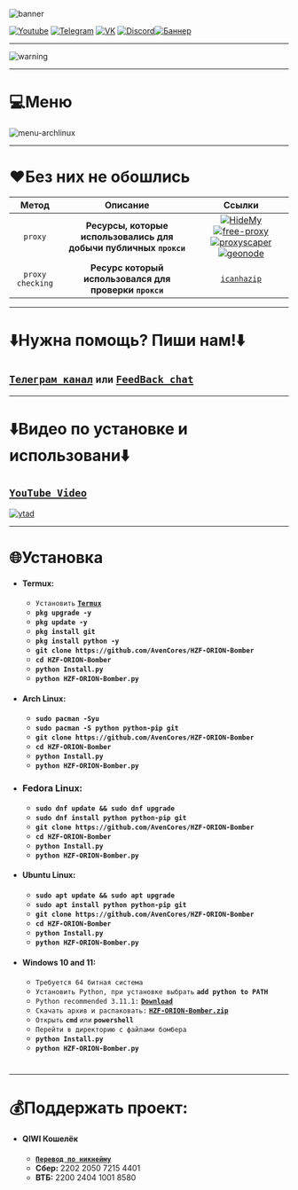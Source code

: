 ![banner](https://user-images.githubusercontent.com/64781822/184989363-0f13533a-42ff-47d0-b956-abd7b35448e4.png)

[![Youtube](https://user-images.githubusercontent.com/64781822/185656066-cdb875f1-ade6-4499-ae50-79a4f61fdc3e.png)](https://www.youtube.com/c/HZFYT/) [![Telegram](https://user-images.githubusercontent.com/64781822/185657127-657c530b-3849-4931-ab91-63d6f0508330.png)](https://t.me/hzfnews) [![VK](https://user-images.githubusercontent.com/64781822/185657778-21a240e2-da1f-4b72-b37e-447c9adebfcb.png)](https://vk.com/hzforum1) [![Discord](https://user-images.githubusercontent.com/64781822/185659753-b997c6db-c91a-42c0-8876-6826d46568ba.png)](https://discord.com/invite/7bneGfUS5h)[![Баннер](https://user-images.githubusercontent.com/64781822/185762634-2483a0c0-f81a-419e-b41c-8d11fb4a92d2.png)](https://github.com/Lucky1376/ORION-Bomber)

___
![warning](https://user-images.githubusercontent.com/64781822/185710900-b19394a1-3d64-4096-8b11-307588f8600e.png)
___

# 💻Меню
![menu-archlinux](https://i.imgur.com/mJAR0Ph.png)

___
# ❤️️**Без них не обошлись**
| Метод | Описание | Ссылки|
|:----------:|:----:|:----------:|
| `proxy` | **Ресурсы, которые использовались для добычи публичных `прокси`**|[![HideMy](https://i.ibb.co/Xp3TscR/hmn-logo-300x300.png)](https://hidemy.name/ru/)[![free-proxy](https://i.ibb.co/CnXVgkx/1658415338280.jpg)](https://free-proxy-list.net)[![proxyscaper](https://i.ibb.co/PYmCfwk/images.png)](https://proxyscrape.com)[![geonode](https://i.ibb.co/Jn2gfPn/image.png)](https://proxylist.geonode.com)|
| `proxy checking` | **Ресурс который использовался для проверки `прокси`** | [`icanhazip`](http://icanhazip.com) |

___
# ⬇️Нужна помощь? Пиши нам!⬇️

## [**`Телеграм канал`**](https://t.me/hzfnews) `или` [**`FeedBack chat`**](https://t.me/+MDOUaUZzWlEwNjRi)

___
# ⬇️Видео по установке и использовани⬇️
## [**`YouTube Video`**](https://www.youtube.com/watch?v=fx6bYIAcpOM)
[![ytad](https://i.imgur.com/kmZuKkt.png)](https://www.youtube.com/watch?v=fx6bYIAcpOM)

___
# 🌐Установка
+ #### **Termux:**
  + `Установить` [**`Termux`**](https://f-droid.org/en/packages/com.termux/)
  + **`pkg upgrade -y`**
  + **`pkg update -y`**
  + **`pkg install git`**
  + **`pkg install python -y`**
  + **`git clone https://github.com/AvenCores/HZF-ORION-Bomber`**
  + **`cd HZF-ORION-Bomber`**
  + **`python Install.py`**
  + **`python HZF-ORION-Bomber.py`**

+ #### **Arch Linux:**
  + **`sudo pacman -Syu`**
  + **`sudo pacman -S python python-pip git`**
  + **`git clone https://github.com/AvenCores/HZF-ORION-Bomber`**
  + **`cd HZF-ORION-Bomber`**
  + **`python Install.py`**
  + **`python HZF-ORION-Bomber.py`**

+ ### **Fedora Linux:**
  + **`sudo dnf update && sudo dnf upgrade`**
  + **`sudo dnf install python python-pip git`**
  + **`git clone https://github.com/AvenCores/HZF-ORION-Bomber`**
  + **`cd HZF-ORION-Bomber`**
  + **`python Install.py`**
  + **`python HZF-ORION-Bomber.py`**

+ #### **Ubuntu Linux:**
  + **`sudo apt update && sudo apt upgrade`**
  + **`sudo apt install python python-pip git`**
  + **`git clone https://github.com/AvenCores/HZF-ORION-Bomber`**
  + **`cd HZF-ORION-Bomber`**
  + **`python Install.py`**
  + **`python HZF-ORION-Bomber.py`**

+ #### **Windows 10 and 11:**
  + `Требуется 64 битная система`
  + `Установить Python, при установке выбрать` **`add python to PATH`**
  + `Python recommended 3.11.1:` [**`Download`**](https://www.python.org/)
  + `Скачать архив и распаковать:` [**`HZF-ORION-Bomber.zip`**](https://github.com/AvenCores/HZF-ORION-Bomber/archive/refs/heads/master.zip)
  + `Открыть` **`cmd`** `или` **`powershell`**
  + `Перейти в директорию с файлами бомбера`
  + **`python Install.py`**
  + **`python HZF-ORION-Bomber.py`**

#
___
# 💰Поддержать проект:

+ #### **QIWI Кошелёк**
  + [**`Перевод по никнейму`**](https://qiwi.com/n/AVENCORESDONATE)
  + **Сбер:** 2202 2050 7215 4401
  + **ВТБ:** 2200 2404 1001 8580
